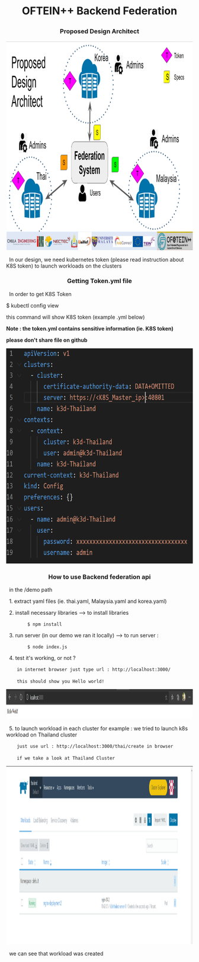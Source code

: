 
<h1>
<p align="center">
<strong> OFTEIN++ Backend Federation </strong>
<p align="center">
</h1> 

<h3>
<p align="center">
<strong> Proposed Design Architect </strong>
<p align="center">
</h3> 
 
<p align="center">
  <img width="863" height="563" src="/Demo/proposed pics.PNG"/>
</p>


&nbsp;  In our design, we need kubernetes token (please read instruction about K8S token) to launch workloads on the clusters 


<h3>
<p align="center">
<strong> Getting Token.yml file  </strong>
</p>
</h3>
 
&nbsp; In order to get K8S Token 

$ kubectl config view 

this command will show K8S token (example .yml below)

<strong> Note : the token.yml contains sensitive information (ie. K8S token) </strong>

<strong> please don't share file on github </strong>

<p align="center">
  <img width="863" height="580" src="/Demo/example_yaml.PNG"/>
</p>

<h3>
<p align="center">
<strong> How to use Backend federation api </strong>
</p>
</h3>

&nbsp; in the /demo path

&nbsp;  1. extract yaml files (ie. thai.yaml, Malaysia.yaml and korea.yaml)

&nbsp;  2. install necessary libraries --> to install libraries
            
            $ npm install  

&nbsp;  3. run server (in our demo we ran it locally) --> to run server :
    
            $ node index.js 

&nbsp;  4. test it's working, or not ? 
        
        in internet browser just type url : http://localhost:3000/

        this should show you Hello world!

<p align="center">
  <img width="863" height="80" src="/Demo/hello_world.PNG"/>
</p>
&nbsp;
        5. to launch workload in each cluster 
        for example : we tried to launch k8s workload on Thailand cluster
    
        just use url : http://localhost:3000/thai/create in browser

        if we take a look at Thailand Cluster 
<p align="center">
  <img width="863" height="480" src="/Demo/success.PNG"/>
</p>

&nbsp;  we can see that workload was created 







 




